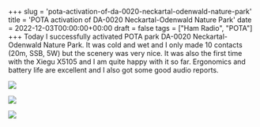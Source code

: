 +++
slug = 'pota-activation-of-da-0020-neckartal-odenwald-nature-park'
title = 'POTA activation of DA-0020 Neckartal-Odenwald Nature Park'
date = 2022-12-03T00:00:00+00:00
draft = false
tags = ["Ham Radio", "POTA"]
+++
Today I successfully activated POTA park DA-0020 Neckartal-Odenwald Nature Park. It was cold and wet and I only made 10 contacts (20m, SSB, 5W) but the scenery was very nice. It was also the first time with the Xiegu X5105 and I am quite happy with it so far. Ergonomics and battery life are excellent and I also got some good audio reports.


![](/img/pota-activation-of-da-0020-neckartal-odenwald-nature-park-1.jpg)


![](/img/pota-activation-of-da-0020-neckartal-odenwald-nature-park-2.jpg)

![](/img/pota-activation-of-da-0020-neckartal-odenwald-nature-park-3.jpg)